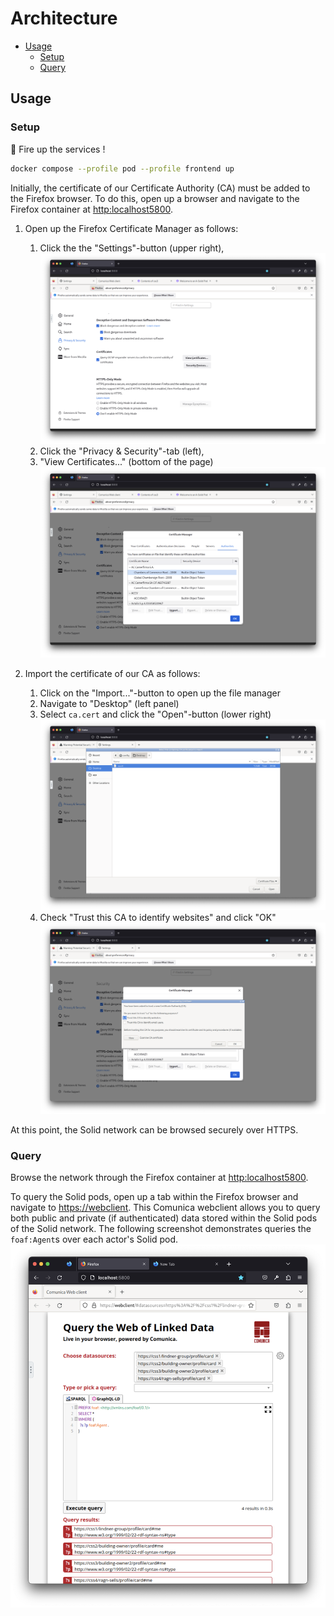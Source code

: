 <!-- omit in toc -->
# Architecture

- [Usage](#usage)
  - [Setup](#setup)
  - [Query](#query)

## Usage

### Setup

🚀 Fire up the services !

```bash
docker compose --profile pod --profile frontend up
```

Initially,
the certificate of our Certificate Authority (CA) must be added to the Firefox
browser.
To do this,
open up a browser and navigate to the Firefox container at <http:localhost5800>.

1. Open up the Firefox Certificate Manager as follows:
   1. Click the the "Settings"-button (upper right),
   ![Browser setup (step 1): Settings / Privacy & Security](doc/img/setup-browser-step1.png)
   2. Click the "Privacy & Security"-tab (left),
   3. "View Certificates..." (bottom of the page)
   ![Browser setup: Firefox Certificate Manager](doc/img/setup-browser-step2.png)
  
2. Import the certificate of our CA as follows:
   1. Click on the "Import..."-button to open up the file manager
   2. Navigate to "Desktop" (left panel)
   3. Select `ca.cert` and click the "Open"-button (lower right)
   ![Browser setup: Select `ca.cert`](doc/img/setup-browser-step3.png)
   4. Check "Trust this CA to identify websites" and click "OK"
   ![Browser setup: Trust this CA to identify websites](doc/img/setup-browser-step4.png)

At this point,
the Solid network can be browsed securely over HTTPS.

### Query

Browse the network through the Firefox container at <http:localhost5800>.

To query the Solid pods,
open up a tab within the Firefox browser and navigate to
<https://webclient>.
This Comunica webclient allows you to query both
public and private (if authenticated) data stored within the Solid pods of the
Solid network.
The following screenshot demonstrates queries the `foaf:Agent`s over each actor's Solid pod.
![Query: FOAF Agents](doc/img/query-agents.png)
